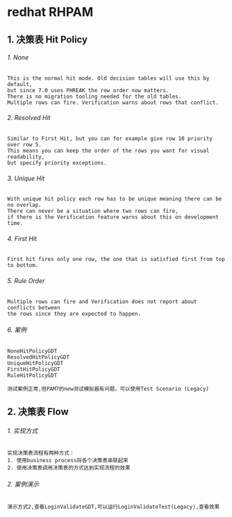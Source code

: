redhat RHPAM 
=======================

## 1.  决策表 Hit Policy
###### 1. None
```
This is the normal hit mode. Old decision tables will use this by default, 
but since 7.0 uses PHREAK the row order now matters.
There is no migration tooling needed for the old tables. 
Multiple rows can fire. Verification warns about rows that conflict.
```
###### 2. Resolved Hit
```
Similar to First Hit, but you can for example give row 10 priority over row 5. 
This means you can keep the order of the rows you want for visual readability, 
but specify priority exceptions.
```
###### 3. Unique Hit
```
With unique hit policy each row has to be unique meaning there can be no overlap.
There can never be a situation where two rows can fire, 
if there is the Verification feature warns about this on development time.
```
###### 4. First Hit
```
First hit fires only one row, the one that is satisfied first from top to bottom.
```
###### 5. Rule Order
```
Multiple rows can fire and Verification does not report about conflicts between 
the rows since they are expected to happen.
```
###### 6. 案例
```
NoneHitPolicyGDT
ResolvedHitPolicyGDT
UniqueHitPolicyGDT
FirstHitPolicyGDT
RuleHitPolicyGDT

测试案例正常,但PAM7的new测试模拟器有问题，可以使用Test Scenario (Legacy)
```
## 2.  决策表 Flow
###### 1. 实现方式
```
实现决策表流程有两种方式：
1. 使用business process将各个决策表串联起来
2. 使用决策表调用决策表的方式达到实现流程的效果
```
###### 2. 案例演示
```
演示方式2,查看LoginValidateGDT,可以运行LoginValidateTest(Legacy),查看效果
```